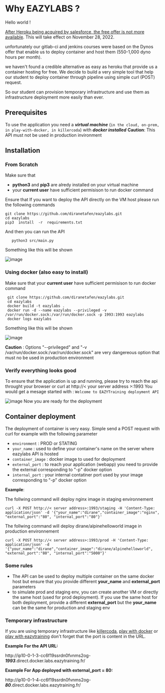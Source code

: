 # Why EAZYLABS ?

Hello world !

[After Heroku being acquired by salesforce, the free offer is not more available](https://blog.heroku.com/next-chapter). This will take effect on November 28, 2022.

unfortunately our gitlab-ci and jenkins courses were based on the Dynos offer that enable us to deploy container and host them (550-1,000 dyno hours per month).

we haven't found a credible alternative as easy as heroku that provide us a container hosting for free. We decide to build a very simple tool that help our student to deploy container through pipeline using simple curl (POST) request.

So our student can provision temporary infrastructure and use them as infrastructure deployment more easily than ever.

## Prerequisites
To use the application you need a ***virtual machine*** (`in the cloud, on-prem, in play-with-docker, in killercoda`) with ***docker installed***
**Caution**: This API must not be used in production invironment
## Installation
### From Scratch
Make sure that
 - **python3** and **pip3** are alredy installed on your virtual machine
 - your **current user** have sufficient permisison to run docker command

Ensure that 
If you want to deploy the API directly on the VM host please run the following commands

    git clone https://github.com/diranetafen/eazylabs.git
    cd eazylabs
    pip3  install  -r  requirements.txt
   
   And then you can run the API 

       python3 src/main.py

Something like this will be shown

![image](https://user-images.githubusercontent.com/18481009/187277175-d8604dfe-e5fa-457c-a9b1-92fa711e705e.png)


### Using docker (also easy to install)
Make sure that  your **current user** have sufficient permisison to run docker command

     git clone https://github.com/diranetafen/eazylabs.git
     cd eazylabs
     docker build -t eazylabs .
     docker run -d --name eazylabs --privileged -v /var/run/docker.sock:/var/run/docker.sock -p 1993:1993 eazylabs
     docker logs eazylabs

Something like this will be shown

![image](https://user-images.githubusercontent.com/18481009/187277175-d8604dfe-e5fa-457c-a9b1-92fa711e705e.png)


**Caution** : Options  "--privileged" and  "-v /var/run/docker.sock:/var/run/docker.sock" are very dangereous option that must no be used in production environment
### Verify everything looks good
To ensure that the application is up and running, please try to reach the api throught your browser or curl at http://< your server address >:1993
You would get a mesage started with : `Welcome to EAZYTraining deployment API`

![image](https://user-images.githubusercontent.com/18481009/187278171-4381969e-dcf5-45f1-aedc-d3d56eefa2a8.png)
Now you are ready for the deployment
## Container deployment
The deployment of container is very easy.
Simple send a POST request with curl for example with the following parameter

 - `environment` : PROD or STATING
 - `your_name` : used to define your container's name on the server where eazylabs API is hosted
 - `container_image` : docker image to used for deployment
 - `external_port` : to reach your application (webapp) you need to provide the external corresponding to "-p" docker option
 - `internal_port` : your internal contatiner port used by your image corresponding to "-p" docker option

**Example**:

The follwing command will deploy nginx image in staging environnement

    curl -X POST http://< server address>:1993/staging -H 'Content-Type: application/json' -d '{"your_name":"dirane","container_image":"nginx", "external_port":"80", "internal_port":"80"}'
    
The follwing command will deploy dirane/alpinehelloworld image in production environnement

    curl -X POST http://< server address>:1993/prod -H 'Content-Type: application/json' -d '{"your_name":"dirane","container_image":"dirane/alpinehelloworld", "external_port":"80", "internal_port":"5000"}'

### Some rules

 - The API can be used to deploy multiple container on the same docker host but ensure that you provide different **your_name** and **external_port** parameters
 - to simulate prod and staging env, you can create another VM or directly the same host (used for prod deployment). If you use the same host for both deployment, provide a different **external_port** but the **your_name** can be the same for production and staging env
 
### Temporary infrastructure
If you are using temporary infrastructure like [killercoda](https://killercoda.com/), [play with docker](https://labs.play-with-docker.com/) or [play with eazytraining](http://docker.labs.eazytraining.fr/) don't forget that the port is content in the URL.

**Example For the API URL:**

http://ip10-0-1-3-cc6f19ssrdn0fvnms2og-***1993***.direct.docker.labs.eazytraining.fr/

**Example For App deployed with external_port = 80:**

http://ip10-0-1-4-cc6f19ssrdn0fvnms2og-***80***.direct.docker.labs.eazytraining.fr/